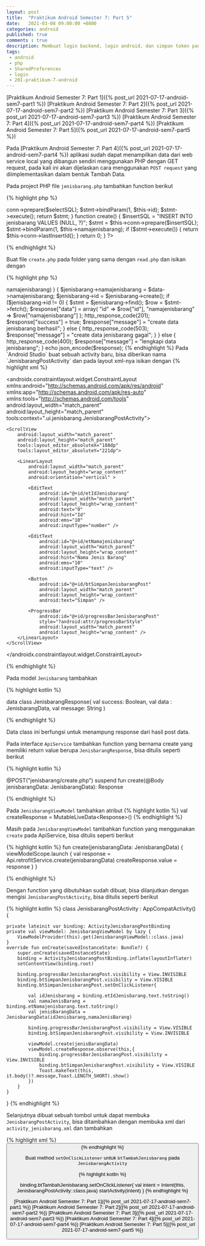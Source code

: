 ```yaml
---
layout: post
title:  "Praktikum Android Semester 7: Part 5"
date:   2021-03-08 09:00:00 +0800
categories: android
published: true
comments : true
description: Membuat login backend, login android, dan simpan token pada SharedPreferences
tags: 
 - android
 - php
 - SharedPreferences
 - login
 - 201-praktikum-7-android
---
```


[Praktikum Android Semester 7: Part 1]({% post_url 2021-07-17-android-sem7-part1 %})
[Praktikum Android Semester 7: Part 2]({% post_url 2021-07-17-android-sem7-part2 %})
[Praktikum Android Semester 7: Part 3]({% post_url 2021-07-17-android-sem7-part3 %})
[Praktikum Android Semester 7: Part 4]({% post_url 2021-07-17-android-sem7-part4 %})
[Praktikum Android Semester 7: Part 5]({% post_url 2021-07-17-android-sem7-part5 %})

Pada [Praktikum Android Semester 7: Part 4]({% post_url 2021-07-17-android-sem7-part4 %}) aplikasi sudah dapat menampilkan data dari web service local yang dibangun sendiri menggunakan PHP dengan GET request, pada kali ini akan dijelaskan cara menggunakan `POST request` yang diimplementasikan dalam bentuk Tambah Data.



Pada project PHP file `jenisbarang.php` tambahkan function berikut

{% highlight  php %}
<?php
function find()
{
    $selectSQL = "SELECT * FROM jenisbarang WHERE id = ?";
    $stmt = $this->conn->prepare($selectSQL);
    $stmt->bindParam(1, $this->id);
    $stmt->execute();

    return $stmt;
}

function create()
{
    $insertSQL = "INSERT INTO jenisbarang VALUES (NULL, ?)";
    $stmt = $this->conn->prepare($insertSQL);
    $stmt->bindParam(1, $this->namajenisbarang);

    if ($stmt->execute()) {
        return $this->conn->lastInsertId();
    }

    return 0;
}

?>
{% endhighlight %}

Buat file `create.php` pada folder yang sama dengan `read.php` dan isikan dengan

{% highlight  php %}

<?php
include_once "../../config/api-header.php";
include_once "jenisbarang.php";

$jenisbarang = new Jenisbarang($db);
$data = json_decode(file_get_contents("php://input"));

$response["success"] = false;
$response["data"] = array();
$response["message"] = "";

if (
    !empty($data->namajenisbarang)
) {

    $jenisbarang->namajenisbarang = $data->namajenisbarang;
    $jenisbarang->id = $jenisbarang->create();

    if ($jenisbarang->id != 0) {
        $stmt = $jenisbarang->find();
        $row = $stmt->fetch();
        $response["data"] = array(
            "id" => $row["id"],
            "namajenisbarang" => $row["namajenisbarang"]
        );

        http_response_code(201);
        $response["success"] = true;
        $response["message"] = "create data jenisbarang berhasil";
    } else {
        http_response_code(503);
        $response["message"] = "create data jenisbarang gagal";
    }
} else {
    http_response_code(400);
    $response["message"] = "lengkapi data jenisbarang";
}

echo json_encode($response);

{% endhighlight %}


Pada `Android Studio` buat sebuah activity baru, bisa diberikan nama `JenisbarangPostActivity` dan pada layout xml-nya isikan dengan


{% highlight  xml %}

<?xml version="1.0" encoding="utf-8"?>
<androidx.constraintlayout.widget.ConstraintLayout xmlns:android="http://schemas.android.com/apk/res/android"
    xmlns:app="http://schemas.android.com/apk/res-auto"
    xmlns:tools="http://schemas.android.com/tools"
    android:layout_width="match_parent"
    android:layout_height="match_parent"
    tools:context=".ui.jenisbarang.JenisbarangPostActivity">

    <ScrollView
        android:layout_width="match_parent"
        android:layout_height="match_parent"
        tools:layout_editor_absoluteX="188dp"
        tools:layout_editor_absoluteY="221dp">

        <LinearLayout
            android:layout_width="match_parent"
            android:layout_height="wrap_content"
            android:orientation="vertical" >

            <EditText
                android:id="@+id/etIdJenisbarang"
                android:layout_width="match_parent"
                android:layout_height="wrap_content"
                android:text="0"
                android:hint="Id"
                android:ems="10"
                android:inputType="number" />

            <EditText
                android:id="@+id/etNamajenisbarang"
                android:layout_width="match_parent"
                android:layout_height="wrap_content"
                android:hint="Nama Jenis Barang"
                android:ems="10"
                android:inputType="text" />

            <Button
                android:id="@+id/btSimpanJenisbarangPost"
                android:layout_width="match_parent"
                android:layout_height="wrap_content"
                android:text="Simpan" />

            <ProgressBar
                android:id="@+id/progressBarJenisbarangPost"
                style="?android:attr/progressBarStyle"
                android:layout_width="match_parent"
                android:layout_height="wrap_content" />
        </LinearLayout>
    </ScrollView>
</androidx.constraintlayout.widget.ConstraintLayout>

{% endhighlight %}

Pada model `Jenisbarang` tambahkan

{% highlight  kotlin %}

data class JenisbarangResponse(
    val success: Boolean,
    val data : JenisbarangData,
    val message: String
)

{% endhighlight %}

Data class ini berfungsi untuk menampung response dari hasil post data.

Pada interface `ApiService` tambahkan function yang bernama create yang memiliki return value berupa `JenisbarangResponse`, bisa ditulis seperti berikut

{% highlight  kotlin %}

@POST("jenisbarang/create.php")
suspend fun create(@Body jenisbarangData: JenisbarangData): Response<JenisbarangResponse>

{% endhighlight %}

Pada `JenisbarangViewModel` tambahkan atribut
{% highlight  kotlin %}
val createResponse = MutableLiveData<Response<JenisbarangResponse>>()
{% endhighlight %}


Masih pada `JenisbarangViewModel` tambahkan function yang menggunakan `create` pada ApiService, bisa ditulis seperti berikut

{% highlight  kotlin %}
fun create(jenisbarangData: JenisbarangData) {
    viewModelScope.launch {
        val response = Api.retrofitService.create(jenisbarangData)
        createResponse.value = response
    }
}

{% endhighlight %}

Dengan function yang dibutuhkan sudah dibuat, bisa dilanjutkan dengan mengisi `JenisbarangPostActivity`, bisa ditulis seperti berikut

{% highlight  kotlin %}
class JenisbarangPostActivity : AppCompatActivity() {

    private lateinit var binding: ActivityJenisbarangPostBinding
    private val viewModel: JenisbarangViewModel by lazy {
        ViewModelProvider(this).get(JenisbarangViewModel::class.java)
    }
    override fun onCreate(savedInstanceState: Bundle?) {
        super.onCreate(savedInstanceState)
        binding = ActivityJenisbarangPostBinding.inflate(layoutInflater)
        setContentView(binding.root)

        binding.progressBarJenisbarangPost.visibility = View.INVISIBLE
        binding.btSimpanJenisbarangPost.visibility = View.VISIBLE
        binding.btSimpanJenisbarangPost.setOnClickListener{

            val idJenisbarang = binding.etIdJenisbarang.text.toString()
            val namaJenisBarang = binding.etNamajenisbarang.text.toString()
            val jenisBarangData = JenisbarangData(idJenisbarang,namaJenisBarang)

            binding.progressBarJenisbarangPost.visibility = View.VISIBLE
            binding.btSimpanJenisbarangPost.visibility = View.INVISIBLE

            viewModel.create(jenisBarangData)
            viewModel.createResponse.observe(this,{
                binding.progressBarJenisbarangPost.visibility = View.INVISIBLE
                binding.btSimpanJenisbarangPost.visibility = View.VISIBLE
                Toast.makeText(this, it.body()?.message,Toast.LENGTH_SHORT).show()
            })
        }
    }
}
{% endhighlight %}

Selanjutnya dibuat sebuah tombol untuk dapat membuka `JenisbarangPostActivity`, bisa ditambahkan dengan membuka xml dari `activity_jenisbarang.xml` dan tambahkan

{% highlight  xml %}
<Button
    android:id="@+id/btTambahJenisbarang"
    android:layout_width="match_parent"
    android:layout_height="wrap_content"
    android:text="Tambah"
    />
{% endhighlight %}

Buat method `setOnClickListener` untuk `btTambahJenisbarang` pada `JenisbarangActivity`

{% highlight  kotlin %}

binding.btTambahJenisbarang.setOnClickListener{
    val intent = Intent(this, JenisbarangPostActivity::class.java)
    startActivity(intent)
}
{% endhighlight %}



[Praktikum Android Semester 7: Part 1]({% post_url 2021-07-17-android-sem7-part1 %})
[Praktikum Android Semester 7: Part 2]({% post_url 2021-07-17-android-sem7-part2 %})
[Praktikum Android Semester 7: Part 3]({% post_url 2021-07-17-android-sem7-part3 %})
[Praktikum Android Semester 7: Part 4]({% post_url 2021-07-17-android-sem7-part4 %})
[Praktikum Android Semester 7: Part 5]({% post_url 2021-07-17-android-sem7-part5 %})